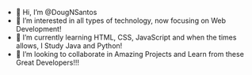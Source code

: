 - 👋 Hi, I’m @DougNSantos
- 👀 I’m interested in all types of technology, now focusing on Web Development!
- 🌱 I’m currently learning HTML, CSS, JavaScript and when the times allows, I Study Java and Python!
- 💞️ I’m looking to collaborate in Amazing Projects and Learn from these Great Developers!!!

<!---
DougNSantos/DougNSantos is a ✨ special ✨ repository because its `README.md` (this file) appears on your GitHub profile.
You can click the Preview link to take a look at your changes.
--->
